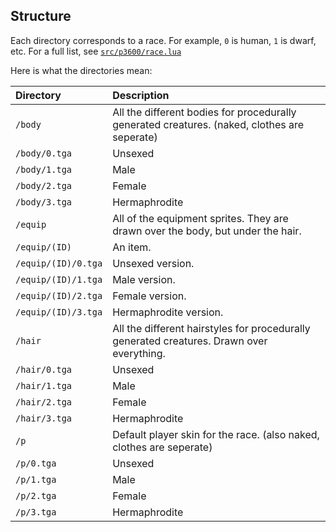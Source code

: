 Structure
---------

Each directory corresponds to a race.
For example, `0` is human, `1` is dwarf, etc.
For a full list, see [`src/p3600/race.lua`](../../../../src/p3600/race.lua)

Here is what the directories mean:

| Directory           | Description                                                                                  |
|:------------------- |:-------------------------------------------------------------------------------------------  |
| `/body`             | All the different bodies for procedurally generated creatures. (naked, clothes are seperate) |
| `/body/0.tga`       |  Unsexed                                                                                     |
| `/body/1.tga`       |  Male                                                                                        |
| `/body/2.tga`       |  Female                                                                                      |
| `/body/3.tga`       |  Hermaphrodite                                                                               |
| `/equip`            | All of the equipment sprites. They are drawn over the body, but under the hair.              |
| `/equip/(ID)`       |  An item.                                                                                    |
| `/equip/(ID)/0.tga` |   Unsexed version.                                                                           |
| `/equip/(ID)/1.tga` |   Male version.                                                                              |
| `/equip/(ID)/2.tga` |   Female version.                                                                            |
| `/equip/(ID)/3.tga` |   Hermaphrodite version.                                                                     |
| `/hair`             | All the different hairstyles for procedurally generated creatures. Drawn over everything.    |
| `/hair/0.tga`       |  Unsexed                                                                                     |
| `/hair/1.tga`       |  Male                                                                                        |
| `/hair/2.tga`       |  Female                                                                                      |
| `/hair/3.tga`       |  Hermaphrodite                                                                               |
| `/p`                | Default player skin for the race. (also naked, clothes are seperate)                         |
| `/p/0.tga`          |  Unsexed                                                                                     |
| `/p/1.tga`          |  Male                                                                                        |
| `/p/2.tga`          |  Female                                                                                      |
| `/p/3.tga`          |  Hermaphrodite                                                                               |
